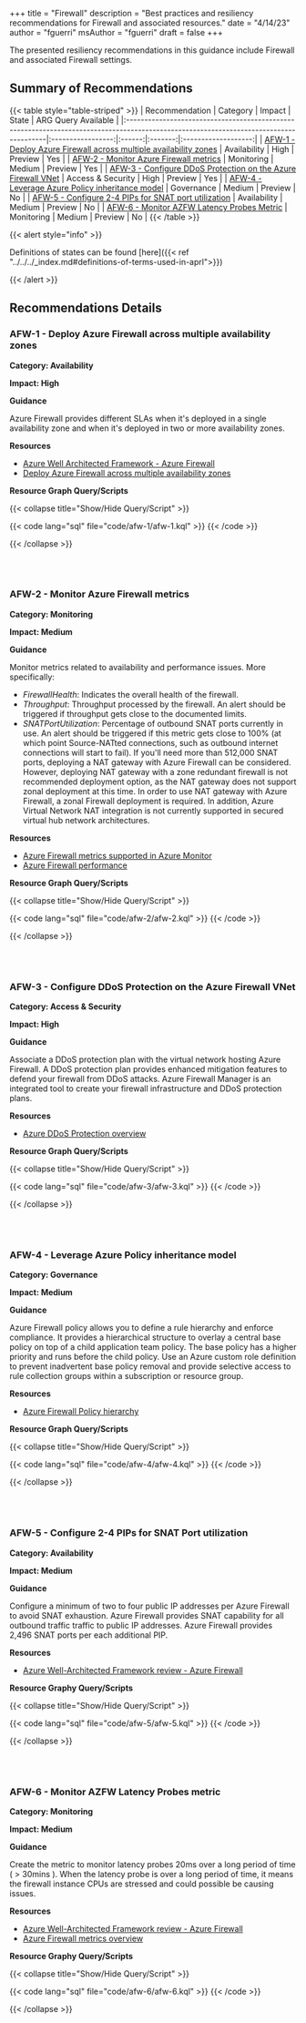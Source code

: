 +++
title = "Firewall"
description = "Best practices and resiliency recommendations for Firewall and associated resources."
date = "4/14/23"
author = "fguerri"
msAuthor = "fguerri"
draft = false
+++

The presented resiliency recommendations in this guidance include Firewall and associated Firewall settings.

## Summary of Recommendations

{{< table style="table-striped" >}}
| Recommendation | Category | Impact | State | ARG Query Available |
|:--------------------------------------------------------------------------------------------------------------------------------------|:-----------------:|:------:|:-------:|:-------------------:|
| [AFW-1 - Deploy Azure Firewall across multiple availability zones](#afw-1---deploy-azure-firewall-across-multiple-availability-zones) | Availability | High | Preview | Yes |
| [AFW-2 - Monitor Azure Firewall metrics](#afw-2---monitor-azure-firewall-metrics) | Monitoring | Medium | Preview | Yes |
| [AFW-3 - Configure DDoS Protection on the Azure Firewall VNet](#afw-3---configure-ddos-protection-on-the-azure-firewall-vnet) | Access & Security | High | Preview | Yes |
| [AFW-4 - Leverage Azure Policy inheritance model](#afw-4---leverage-azure-policy-inheritance-model) | Governance | Medium | Preview | No |
| [AFW-5 - Configure 2-4 PIPs for SNAT port utilization](#afw-5---configure-2-4-pips-for-snat-port-utilization) | Availability | Medium | Preview | No |
| [AFW-6 - Monitor AZFW Latency Probes Metric](#afw-6---monitor-azfw-latency-probes-metric) | Monitoring | Medium | Preview | No |
{{< /table >}}

{{< alert style="info" >}}

Definitions of states can be found [here]({{< ref "../../../_index.md#definitions-of-terms-used-in-aprl">}})

{{< /alert >}}

## Recommendations Details

### AFW-1 - Deploy Azure Firewall across multiple availability zones

**Category: Availability**

**Impact: High**

**Guidance**

Azure Firewall provides different SLAs when it's deployed in a single availability zone and when it's deployed in two or more availability zones.

**Resources**

- [Azure Well Architected Framework - Azure Firewall](https://learn.microsoft.com/azure/architecture/framework/services/networking/azure-firewall)
- [Deploy Azure Firewall across multiple availability zones](https://learn.microsoft.com/azure/firewall/deploy-availability-zone-powershell)

**Resource Graph Query/Scripts**

{{< collapse title="Show/Hide Query/Script" >}}

{{< code lang="sql" file="code/afw-1/afw-1.kql" >}} {{< /code >}}

{{< /collapse >}}

<br><br>

### AFW-2 - Monitor Azure Firewall metrics

**Category: Monitoring**

**Impact: Medium**

**Guidance**

Monitor metrics related to availability and performance issues. More specifically:

- _FirewallHealth_: Indicates the overall health of the firewall.
- _Throughput_: Throughput processed by the firewall. An alert should be triggered if throughput gets close to the documented limits.
- _SNATPortUtilization_: Percentage of outbound SNAT ports currently in use. An alert should be triggered if this metric gets close to 100% (at which point Source-NATted connections, such as outbound internet connections will start to fail). If you'll need more than 512,000 SNAT ports, deploying a NAT gateway with Azure Firewall can be considered. However, deploying NAT gateway with a zone redundant firewall is not recommended deployment option, as the NAT gateway does not support zonal deployment at this time. In order to use NAT gateway with Azure Firewall, a zonal Firewall deployment is required. In addition, Azure Virtual Network NAT integration is not currently supported in secured virtual hub network architectures.

**Resources**

- [Azure Firewall metrics supported in Azure Monitor](https://learn.microsoft.com/azure/azure-monitor/essentials/metrics-supported#microsoftnetworkazurefirewalls)
- [Azure Firewall performance](https://learn.microsoft.com/azure/firewall/firewall-performance)

**Resource Graph Query/Scripts**

{{< collapse title="Show/Hide Query/Script" >}}

{{< code lang="sql" file="code/afw-2/afw-2.kql" >}} {{< /code >}}

{{< /collapse >}}

<br><br>

### AFW-3 - Configure DDoS Protection on the Azure Firewall VNet

**Category: Access & Security**

**Impact: High**

**Guidance**

Associate a DDoS protection plan with the virtual network hosting Azure Firewall. A DDoS protection plan provides enhanced mitigation features to defend your firewall from DDoS attacks. Azure Firewall Manager is an integrated tool to create your firewall infrastructure and DDoS protection plans.

**Resources**

- [Azure DDoS Protection overview](https://learn.microsoft.com/azure/ddos-protection/ddos-protection-overview)

**Resource Graph Query/Scripts**

{{< collapse title="Show/Hide Query/Script" >}}

{{< code lang="sql" file="code/afw-3/afw-3.kql" >}} {{< /code >}}

{{< /collapse >}}

<br><br>

### AFW-4 - Leverage Azure Policy inheritance model

**Category: Governance**

**Impact: Medium**

**Guidance**

Azure Firewall policy allows you to define a rule hierarchy and enforce compliance. It provides a hierarchical structure to overlay a central base policy on top of a child application team policy. The base policy has a higher priority and runs before the child policy. Use an Azure custom role definition to prevent inadvertent base policy removal and provide selective access to rule collection groups within a subscription or resource group.

**Resources**

- [Azure Firewall Policy hierarchy](https://learn.microsoft.com/azure/firewall-manager/rule-hierarchy)

**Resource Graph Query/Scripts**

{{< collapse title="Show/Hide Query/Script" >}}

{{< code lang="sql" file="code/afw-4/afw-4.kql" >}} {{< /code >}}

{{< /collapse >}}

<br><br>

### AFW-5 - Configure 2-4 PIPs for SNAT Port utilization

**Category: Availability**

**Impact: Medium**

**Guidance**

Configure a minimum of two to four public IP addresses per Azure Firewall to avoid SNAT exhaustion. Azure Firewall provides SNAT capability for all outbound traffic traffic to public IP addresses. Azure Firewall provides 2,496 SNAT ports per each additional PIP.

**Resources**

- [Azure Well-Architected Framework review - Azure Firewall](https://learn.microsoft.com/en-us/azure/well-architected/service-guides/azure-firewall#recommendations)

**Resource Graphy Query/Scripts**

{{< collapse title="Show/Hide Query/Script" >}}

{{< code lang="sql" file="code/afw-5/afw-5.kql" >}} {{< /code >}}

{{< /collapse >}}

<br><br>

### AFW-6 - Monitor AZFW Latency Probes metric

**Category: Monitoring**

**Impact: Medium**

**Guidance**

Create the metric to monitor latency probes 20ms over a long period of time ( > 30mins ). When the latency probe is over a long period of time, it means the firewall instance CPUs are stressed and could possible be causing issues.

**Resources**

- [Azure Well-Architected Framework review - Azure Firewall](https://learn.microsoft.com/azure/well-architected/service-guides/azure-firewall#recommendations)
- [Azure Firewall metrics overview](https://learn.microsoft.com/azure/firewall/metrics)

**Resource Graphy Query/Scripts**

{{< collapse title="Show/Hide Query/Script" >}}

{{< code lang="sql" file="code/afw-6/afw-6.kql" >}} {{< /code >}}

{{< /collapse >}}
